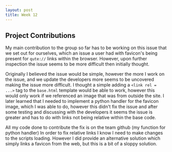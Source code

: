 ```yaml
---
layout: post
title: Week 12
---
```



## Project Contributions

My main contribution to the group so far has to be working on this issue that we set out for ourselves, which an issue a user had with favicon's being present for `qute://` links within the browser. However, upon further inspection the issue seems to be more difficult then initially thought. 

Originally I believed the issue would be simple, however the more I work on the issue, and we update the developers more seems to be uncovered making the issue more difficult. I thought a simple adding a `<link rel = ...>` tag to the `base.html` template would be able to work, however this would only work if we referenced an image that was from outside the site. I later learned that I needed to implement a python handler for the favicon image, which I was able to do, however this didn't fix the issue and after some testing and discussing with the developers it seems the issue is greater and has to do with links not being relative within the base code. 

All my code done to contribute the fix is on the team github (my function for python handler) In order to fix relative links I know I need to make changes to the scripts loading. However I did provide an alternative solution which simply links a favicon from the web, but this is a bit of a sloppy solution.